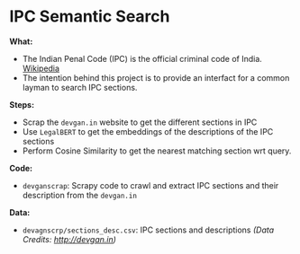 # IPC Semantic Search

**What:**
- The Indian Penal Code (IPC) is the official criminal code of India. [Wikipedia](https://en.wikipedia.org/wiki/Indian_Penal_Code)
- The intention behind this project is to provide an interfact for a common layman to search IPC sections.

**Steps:**
- Scrap the `devgan.in` website to get the different sections in IPC
- Use `LegalBERT` to get the embeddings of the descriptions of the IPC sections
- Perform Cosine Similarity to get the nearest matching section wrt query.

**Code:**
- `devganscrap`: Scrapy code to crawl and extract IPC sections and their description from the `devgan.in`

**Data:**
- `devagnscrp/sections_desc.csv`: IPC sections and descriptions *(Data Credits: http://devgan.in)*
